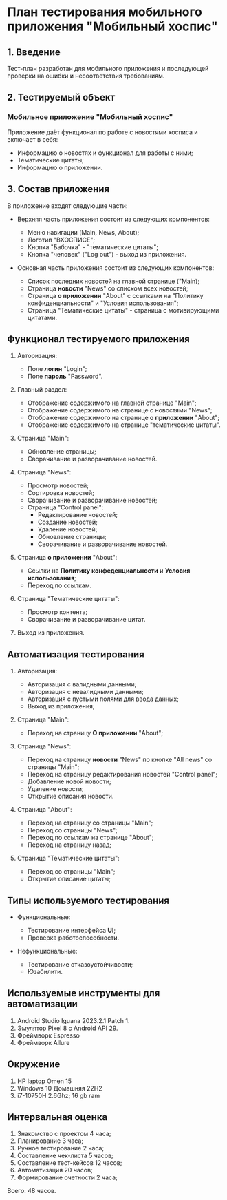 # План тестирования мобильного приложения "Мобильный хоспис"

## 1. Введение

Тест-план разработан для мобильного приложения и последующей проверки на ошибки и несоответствия требованиям.

## 2. Тестируемый объект

### Мобильное приложение "Мобильный хоспис"
Приложение даёт функционал по работе с новостями хосписа и включает в себя:

- Информацию о новостях и функционал для работы с ними;
- Тематические цитаты;
- Информацию о приложении.

## 3. Состав приложения

В приложение входят следующие части:
- Верхняя часть приложения состоит из следующих компонентов:
  * Меню навигации (Main, News, About);
  * Логотип "ВХОСПИСЕ";
  * Кнопка "Бабочка" - "тематические цитаты";
  * Кнопка "человек" ("Log out") - выход из приложения.
    
- Основная часть приложения состоит из следующих компонентов:
  * Список последних новостей на главной странице ("Main);
  * Страница **новости** "News" cо списком всех новостей;
  * Страница **о приложении** "About" с ссылками на "Политику конфиденциальности" и "Условия использования";
  * Страница "Тематические цитаты" - страница с мотивирующими цитатами.

## Функционал тестируемого приложения

1. Авторизация:
    - Поле **логин** "Login";
    - Поле **пароль** "Password".
      
2. Главный раздел:
    - Отображение содержимого на главной странице "Main";
    - Отображение содержимого на странице с новостями "News";
    - Отображение содержимого на странице **о приложении** "About";
    - Отображение содержимого на странице "тематические цитаты".
      
3. Страница "Main":
    - Обновление страницы;
    - Сворачивание и разворачивание новостей.
      
4. Страница "News":
    - Просмотр новостей;
    - Сортировка новостей;
    - Сворачивание и разворачивание новостей;
    - Страница "Control panel":
         - Редактирование новостей;
         - Создание новостей;
         - Удаление новостей;
         - Обновление страницы;
         - Сворачивание и разворачивание новостей.
           
5. Страница **о приложении** "About":
    - Ссылки на **Политику конфеденциальности** и **Условия использования**;
    - Переход по ссылкам.
      
6. Страница "Тематические цитаты":
    - Просмотр контента;
    - Сворачивание и разворачивание цитат.
      
7. Выход из приложения.

## Автоматизация тестирования
1. Авторизация:
   - Авторизация с валидными данными;
   - Авторизация с невалидными данными;
   - Авторизация с пустыми полями для ввода данных;
   - Выход из приложения;
     
2. Страница "Main":
   - Переход на страницу **О приложении** "About";
     
3. Страница "News":
   - Переход на страницу **новости** "News" по кнопке "All news" со страницы "Main";
   - Переход на страницу редактирования новостей "Control panel";
   - Добавление новой новости;
   - Удаление новости;
   - Открытие описания новости.
     
 4. Страница "About":
    - Переход на страницу со страницы "Main";
    - Переход со страницы "News";
    - Переход по ссылкам на странице "About";
    - Переход на страницу назад;
      
 5. Страница "Тематические цитаты":
     - Переход со страницы "Main";
     - Открытие описание цитаты;
       
## Типы используемого тестирования

* Функциональные:
   - Тестирование интерфейса **UI**;
   - Проверка работоспособности.
     
* Нефункциональные:
   - Тестирование отказоустойчивости;
   - Юзабилити.

## Используемые инструменты для автоматизации

1. Android Studio Iguana 2023.2.1 Patch 1.
2. Эмулятор Pixel 8 с Android API 29.
3. Фреймворк Espresso
4. Фреймворк Allure

## Окружение  

1. HP laptop Omen 15  
2. Windows 10 Домашняя 22H2 
3. i7-10750H 2.6Ghz; 16 gb ram

## Интервальная оценка

1. Знакомство с проектом 4 часа;
2. Планирование 3 часа;
3. Ручное тестирование 2 часа;
4. Составление чек-листа 5 часов;
5. Составление тест-кейсов 12 часов;
6. Автоматизация 20 часов;
7. Формирование очетности 2 часа;

Всего: 48 часов.
